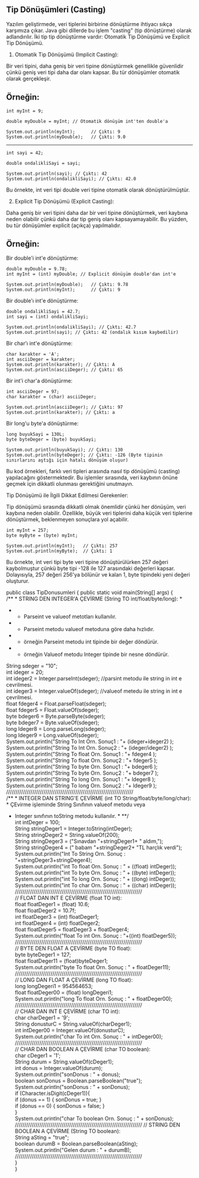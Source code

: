 Tip Dönüşümleri (Casting)
-

Yazılım geliştirmede, veri tiplerini birbirine dönüştürme ihtiyacı sıkça karşımıza çıkar. Java gibi dillerde bu işlem "casting" (tip dönüştürme) olarak adlandırılır. İki tip tip dönüştürme vardır: Otomatik Tip Dönüşümü ve Explicit Tip Dönüşümü.


1. Otomatik Tip Dönüşümü (Implicit Casting):


Bir veri tipini, daha geniş bir veri tipine dönüştürmek genellikle güvenlidir çünkü geniş veri tipi daha dar olanı kapsar. Bu tür dönüşümler otomatik olarak gerçekleşir.


Örneğin:
-
    int myInt = 9;
    
    double myDouble = myInt; // Otomatik dönüşüm int'ten double'a
    
    System.out.println(myInt);      // Çıktı: 9
    System.out.println(myDouble);   // Çıktı: 9.0
------
    int sayi = 42;
    
    double ondalikliSayi = sayi;
    
    System.out.println(sayi); // Çıktı: 42
    System.out.println(ondalikliSayi); // Çıktı: 42.0

Bu örnekte, int veri tipi double veri tipine otomatik olarak dönüştürülmüştür.


2. Explicit Tip Dönüşümü (Explicit Casting):

Daha geniş bir veri tipini daha dar bir veri tipine dönüştürmek, veri kaybına neden olabilir çünkü daha dar tip geniş olanı kapsayamayabilir. Bu yüzden, bu tür dönüşümler explicit (açıkça) yapılmalıdır.


Örneğin:
-
Bir double'i int'e dönüştürme:

    double myDouble = 9.78;
    int myInt = (int) myDouble; // Explicit dönüşüm double'dan int'e
    
    System.out.println(myDouble);   // Çıktı: 9.78
    System.out.println(myInt);      // Çıktı: 9

Bir double'ı int'e dönüştürme:


    double ondalikliSayi = 42.7;
    int sayi = (int) ondalikliSayi;
    
    System.out.println(ondalikliSayi); // Çıktı: 42.7
    System.out.println(sayi); // Çıktı: 42 (ondalık kısım kaybedilir)

Bir char'ı int'e dönüştürme:

    char karakter = 'A';
    int asciiDeger = karakter;
    System.out.println(karakter); // Çıktı: A
    System.out.println(asciiDeger); // Çıktı: 65

Bir int'i char'a dönüştürme:

    int asciiDeger = 97;
    char karakter = (char) asciiDeger;
    
    System.out.println(asciiDeger); // Çıktı: 97
    System.out.println(karakter); // Çıktı: a

Bir long'u byte'a dönüştürme:


    long buyukSayi = 130L;
    byte byteDeger = (byte) buyukSayi;
    
    System.out.println(buyukSayi); // Çıktı: 130
    System.out.println(byteDeger); // Çıktı: -126 (Byte tipinin sınırlarını aştığı için hatalı dönüşüm oluşur)

Bu kod örnekleri, farklı veri tipleri arasında nasıl tip dönüşümü (casting) yapılacağını göstermektedir. Bu işlemler sırasında, veri kaybının önüne geçmek için dikkatli olunması gerektiğini unutmayın.


Tip Dönüşümü ile İlgili Dikkat Edilmesi Gerekenler:


Tip dönüşümü sırasında dikkatli olmak önemlidir çünkü her dönüşüm, veri kaybına neden olabilir. Özellikle, büyük veri tiplerini daha küçük veri tiplerine dönüştürmek, beklenmeyen sonuçlara yol açabilir.

    int myInt = 257;
    byte myByte = (byte) myInt;
    
    System.out.println(myInt);   // Çıktı: 257
    System.out.println(myByte);  // Çıktı: 1

Bu örnekte, int veri tipi byte veri tipine dönüştürülürken 257 değeri kaybolmuştur çünkü byte tipi -128 ile 127 arasındaki değerleri kapsar. Dolayısıyla, 257 değeri 256'ya bölünür ve kalan 1, byte tipindeki yeni değeri oluşturur.

public class TipDonusumleri {
public static void main(String[] args)     {      
/**    *   STRING DEN INTEGER'A ÇEVİRME (String TO int/float/byte/long):       *
*  - Parseint ve valueof metotları kullanılır.
*  - Parseint metodu valueof metoduna göre daha hızlıdır.
*  - örneğin Parseint metodu int tipinde bir değer döndürür.
*  - örneğin Valueof metodu Integer tipinde bir nesne döndürür.
             
String sdeger = "10";            
int ideger = 20;                        
int ideger2 = Integer.parseInt(sdeger); //parsint metodu ile string in int e cevrilmesi.            
int ideger3 = Integer.valueOf(sdeger);  //valueof metedu ile string in int e çevrilmesi.                        
float fdeger4 = Float.parseFloat(sdeger);            
float fdeger5 = Float.valueOf(sdeger);                        
byte bdeger6 = Byte.parseByte(sdeger);            
byte bdeger7 = Byte.valueOf(sdeger);                        
long ldeger8 = Long.parseLong(sdeger);            
long ldeger9 = Long.valueOf(sdeger);                                    
System.out.println("String To Int Orn. Sonuç1 : "+ (ideger+ideger2) );            
System.out.println("String To Int Orn. Sonuç2 : "+ (ideger/ideger2) );            
System.out.println("String To float Orn. Sonuç1 : "+ fdeger4 );            
System.out.println("String To float Orn. Sonuç2 : "+ fdeger5 );            
System.out.println("String To byte Orn. Sonuç1 : "+ bdeger6 );            
System.out.println("String To byte Orn. Sonuç2 : "+ bdeger7 );            
System.out.println("String To long Orn. Sonuç1 : "+ ldeger8 );            
System.out.println("String To long Orn. Sonuç2 : "+ ldeger9 );                        
////////////////////////////////////////////////////////////////////                    
/**    *  INTEGER DAN STRING'E ÇEVİRME (int TO String/float/byte/long/char):             *
ÇEvirme işleminde String Sınıfının valueof metodu veya             
  *  Integer sınıfının toString metodu kullanılır.             *             **/                    
  int intDeger = 100;            
  String stringDeger1 = Integer.toString(intDeger);            
  String stringDeger2 = String.valueOf(200);            
  String stringDeger3 = ("Sınavdan "+stringDeger1+ " aldım,");            
  String stringDeger4 = (" babam "+stringDeger2+ "TL harçlık verdi");                        
  System.out.println("Int To String Orn. Sonuç : "+stringDeger3+stringDeger4);            
  System.out.println("int To float Orn. Sonuç : " + ((float) intDeger));            
  System.out.println("int To byte Orn. Sonuç : " + ((byte) intDeger));            
  System.out.println("int To long Orn. Sonuç : " + ((long) intDeger));            
  System.out.println("int To char Orn. Sonuç : " + ((char) intDeger));                                
  ////////////////////////////////////////////////////////////////////           
  //  FLOAT DAN INT E ÇEVİRME (float TO int):                    
  float floatDeger1 = (float) 10.6;            
  float floatDeger2 =  10.7f;            
  int floatDeger3 = (int) floatDeger1;            
  int floatDeger4 = (int) floatDeger2;            
  float floatDeger5 = floatDeger3 + floatDeger4;            
  System.out.println("float To int Orn. Sonuç : "+((int) floatDeger5));                    
  ////////////////////////////////////////////////////////////////////                        
  //  BYTE DEN  FLOAT A ÇEVİRME (byte TO float):                    
  byte byteDeger1 = 127;            
  float floatDeger11 = (float)byteDeger1;            
  System.out.println("byte To float Orn. Sonuç : " + floatDeger11);                    
  ////////////////////////////////////////////////////////////////////                   
  //  LONG DAN  FLOAT A ÇEVİRME (long TO float):                    
  long longDegeri1 = 954564653;            
  float floatDeger00 = (float) longDegeri1;            
  System.out.println("long To float Orn. Sonuç : " + floatDeger00);            
  ////////////////////////////////////////////////////////////////////                    
  //  CHAR DAN  INT E ÇEVİRME (char TO int):                    
  char charDeger1 = '9';            
  String donusturC = String.valueOf(charDeger1);                        
  int intDeger00 = Integer.valueOf(donusturC);            
  System.out.println("char To int Orn. Sonuç : " + intDeger00);                    
  ////////////////////////////////////////////////////////////////////                    
  //  CHAR DAN  BOOLEAN A ÇEVİRME (char TO boolean):                          
  char cDeger1 = '1';            
  String durum = String.valueOf(cDeger1);            
  int donus = Integer.valueOf(durum);            
  System.out.println("sonDonus : " + donus);            
  boolean sonDonus = Boolean.parseBoolean("true");            
  System.out.println("sonDonus : " + sonDonus);            
  if (Character.isDigit(cDeger1)){                    
  if (donus == 1) {
  sonDonus = true;
  }                    
  if (donus == 0) {
  sonDonus = false;
  }                
  }            
  System.out.println("char To boolean Orn. Sonuç : " + sonDonus);                    
  ////////////////////////////////////////////////////////////////////
  //  STRING DEN  BOOLEAN A ÇEVİRME (String TO boolean):            
  String aSting = "true";            
  boolean durumB = Boolean.parseBoolean(aSting);            
  System.out.println("Gelen durum : " + durumB);
  ////////////////////////////////////////////////////////////////////                    
  }    
  }


